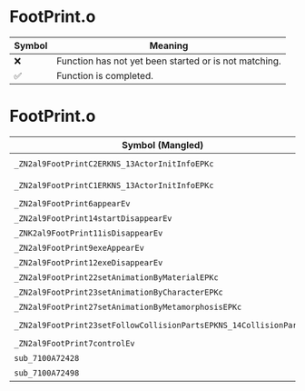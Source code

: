 # FootPrint.o
| Symbol | Meaning 
| ------------- | ------------- 
| :x: | Function has not yet been started or is not matching. 
| :white_check_mark: | Function is completed. 


# FootPrint.o
| Symbol (Mangled) | Symbol (Demangled) | Decompiled? |
| ------------- |  ------------- | ------------- |
| `_ZN2al9FootPrintC2ERKNS_13ActorInitInfoEPKc` | `al::FootPrint::FootPrint(al::ActorInitInfo const&,char const*)` | :x: |
| `_ZN2al9FootPrintC1ERKNS_13ActorInitInfoEPKc` | `al::FootPrint::FootPrint(al::ActorInitInfo const&,char const*)` | :x: |
| `_ZN2al9FootPrint6appearEv` | `al::FootPrint::appear(void)` | :x: |
| `_ZN2al9FootPrint14startDisappearEv` | `al::FootPrint::startDisappear(void)` | :x: |
| `_ZNK2al9FootPrint11isDisappearEv` | `al::FootPrint::isDisappear(void)const` | :x: |
| `_ZN2al9FootPrint9exeAppearEv` | `al::FootPrint::exeAppear(void)` | :x: |
| `_ZN2al9FootPrint12exeDisappearEv` | `al::FootPrint::exeDisappear(void)` | :x: |
| `_ZN2al9FootPrint22setAnimationByMaterialEPKc` | `al::FootPrint::setAnimationByMaterial(char const*)` | :x: |
| `_ZN2al9FootPrint23setAnimationByCharacterEPKc` | `al::FootPrint::setAnimationByCharacter(char const*)` | :x: |
| `_ZN2al9FootPrint27setAnimationByMetamorphosisEPKc` | `al::FootPrint::setAnimationByMetamorphosis(char const*)` | :x: |
| `_ZN2al9FootPrint23setFollowCollisionPartsEPKNS_14CollisionPartsE` | `al::FootPrint::setFollowCollisionParts(al::CollisionParts const*)` | :x: |
| `_ZN2al9FootPrint7controlEv` | `al::FootPrint::control(void)` | :x: |
| `sub_7100A72428` | `` | :x: |
| `sub_7100A72498` | `` | :x: |
